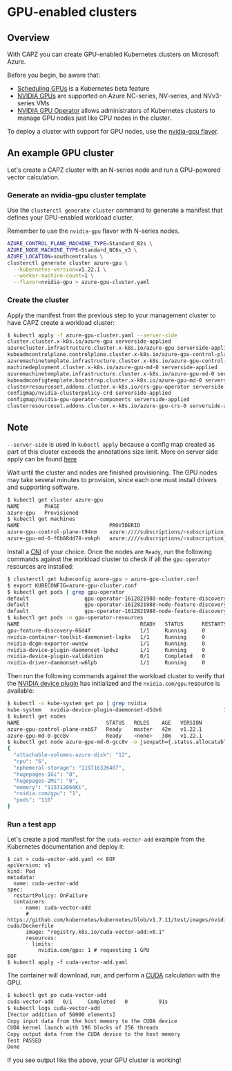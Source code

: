 # GPU-enabled clusters

## Overview

With CAPZ you can create GPU-enabled Kubernetes clusters on Microsoft Azure.

Before you begin, be aware that:

- [Scheduling GPUs](https://kubernetes.io/docs/tasks/manage-gpus/scheduling-gpus/) is a Kubernetes beta feature
- [NVIDIA GPUs](https://learn.microsoft.com/azure/virtual-machines/sizes-gpu) are supported on Azure NC-series, NV-series, and NVv3-series VMs
- [NVIDIA GPU Operator](https://github.com/NVIDIA/gpu-operator) allows administrators of Kubernetes clusters to manage GPU nodes just like CPU nodes in the cluster.

To deploy a cluster with support for GPU nodes, use the [nvidia-gpu flavor](https://raw.githubusercontent.com/kubernetes-sigs/cluster-api-provider-azure/main/templates/cluster-template-nvidia-gpu.yaml).

## An example GPU cluster

Let's create a CAPZ cluster with an N-series node and run a GPU-powered vector calculation.

### Generate an nvidia-gpu cluster template

Use the `clusterctl generate cluster` command to generate a manifest that defines your GPU-enabled
workload cluster.

Remember to use the `nvidia-gpu` flavor with N-series nodes.

```bash
AZURE_CONTROL_PLANE_MACHINE_TYPE=Standard_B2s \
AZURE_NODE_MACHINE_TYPE=Standard_NC6s_v3 \
AZURE_LOCATION=southcentralus \
clusterctl generate cluster azure-gpu \
  --kubernetes-version=v1.22.1 \
  --worker-machine-count=1 \
  --flavor=nvidia-gpu > azure-gpu-cluster.yaml
```

### Create the cluster

Apply the manifest from the previous step to your management cluster to have CAPZ create a
workload cluster:

```bash
$ kubectl apply -f azure-gpu-cluster.yaml --server-side
cluster.cluster.x-k8s.io/azure-gpu serverside-applied
azurecluster.infrastructure.cluster.x-k8s.io/azure-gpu serverside-applied
kubeadmcontrolplane.controlplane.cluster.x-k8s.io/azure-gpu-control-plane serverside-applied
azuremachinetemplate.infrastructure.cluster.x-k8s.io/azure-gpu-control-plane serverside-applied
machinedeployment.cluster.x-k8s.io/azure-gpu-md-0 serverside-applied
azuremachinetemplate.infrastructure.cluster.x-k8s.io/azure-gpu-md-0 serverside-applied
kubeadmconfigtemplate.bootstrap.cluster.x-k8s.io/azure-gpu-md-0 serverside-applied
clusterresourceset.addons.cluster.x-k8s.io/crs-gpu-operator serverside-applied
configmap/nvidia-clusterpolicy-crd serverside-applied
configmap/nvidia-gpu-operator-components serverside-applied
clusterresourceset.addons.cluster.x-k8s.io/azure-gpu-crs-0 serverside-applied
```

<aside class="note">

<h1> Note </h1>

`--server-side` is used in `kubectl apply` because a config map created as part of this cluster exceeds the annotations size limit.
More on server side apply can be found [here](https://kubernetes.io/docs/reference/using-api/server-side-apply/)

</aside>

Wait until the cluster and nodes are finished provisioning. The GPU nodes may take several minutes
to provision, since each one must install drivers and supporting software.

```bash
$ kubectl get cluster azure-gpu
NAME        PHASE
azure-gpu   Provisioned
$ kubectl get machines
NAME                             PROVIDERID                                                                                                                                     PHASE     VERSION
azure-gpu-control-plane-t94nm    azure:////subscriptions/<subscription_id>/resourceGroups/azure-gpu/providers/Microsoft.Compute/virtualMachines/azure-gpu-control-plane-nnb57   Running   v1.22.1
azure-gpu-md-0-f6b88dd78-vmkph   azure:////subscriptions/<subscription_id>/resourceGroups/azure-gpu/providers/Microsoft.Compute/virtualMachines/azure-gpu-md-0-gcc8v            Running   v1.22.1
```

Install a [CNI](https://cluster-api.sigs.k8s.io/user/quick-start.html#deploy-a-cni-solution) of your choice.
Once the nodes are `Ready`, run the following commands against the workload cluster to check if all the `gpu-operator` resources are installed:

```bash
$ clusterctl get kubeconfig azure-gpu > azure-gpu-cluster.conf
$ export KUBECONFIG=azure-gpu-cluster.conf
$ kubectl get pods | grep gpu-operator
default                  gpu-operator-1612821988-node-feature-discovery-master-664dnsmww   1/1     Running                 0          107m
default                  gpu-operator-1612821988-node-feature-discovery-worker-64mcz       1/1     Running                 0          107m
default                  gpu-operator-1612821988-node-feature-discovery-worker-h5rws       1/1     Running                 0          107m
$ kubectl get pods -n gpu-operator-resources
NAME                                       READY   STATUS      RESTARTS   AGE
gpu-feature-discovery-66d4f                1/1     Running     0          2s
nvidia-container-toolkit-daemonset-lxpkx   1/1     Running     0          3m11s
nvidia-dcgm-exporter-wwnsw                 1/1     Running     0          5s
nvidia-device-plugin-daemonset-lpdwz       1/1     Running     0          13s
nvidia-device-plugin-validation            0/1     Completed   0          10s
nvidia-driver-daemonset-w6lpb              1/1     Running     0          3m16s
```

Then run the following commands against the workload cluster to verify that the
[NVIDIA device plugin](https://raw.githubusercontent.com/NVIDIA/k8s-device-plugin/master/nvidia-device-plugin.yml)
has initialized and the `nvidia.com/gpu` resource is available:

```bash
$ kubectl -n kube-system get po | grep nvidia
kube-system   nvidia-device-plugin-daemonset-d5dn6                    1/1     Running   0          16m
$ kubectl get nodes
NAME                            STATUS   ROLES    AGE   VERSION
azure-gpu-control-plane-nnb57   Ready    master   42m   v1.22.1
azure-gpu-md-0-gcc8v            Ready    <none>   38m   v1.22.1
$ kubectl get node azure-gpu-md-0-gcc8v -o jsonpath={.status.allocatable} | jq
{
  "attachable-volumes-azure-disk": "12",
  "cpu": "6",
  "ephemeral-storage": "119716326407",
  "hugepages-1Gi": "0",
  "hugepages-2Mi": "0",
  "memory": "115312060Ki",
  "nvidia.com/gpu": "1",
  "pods": "110"
}
```

### Run a test app

Let's create a pod manifest for the `cuda-vector-add` example from the Kubernetes documentation and
deploy it:

```shell
$ cat > cuda-vector-add.yaml << EOF
apiVersion: v1
kind: Pod
metadata:
  name: cuda-vector-add
spec:
  restartPolicy: OnFailure
  containers:
    - name: cuda-vector-add
      # https://github.com/kubernetes/kubernetes/blob/v1.7.11/test/images/nvidia-cuda/Dockerfile
      image: "registry.k8s.io/cuda-vector-add:v0.1"
      resources:
        limits:
          nvidia.com/gpu: 1 # requesting 1 GPU
EOF
$ kubectl apply -f cuda-vector-add.yaml
```

The container will download, run, and perform a [CUDA](https://developer.nvidia.com/cuda-zone)
calculation with the GPU.

```bash
$ kubectl get po cuda-vector-add
cuda-vector-add   0/1     Completed   0          91s
$ kubectl logs cuda-vector-add
[Vector addition of 50000 elements]
Copy input data from the host memory to the CUDA device
CUDA kernel launch with 196 blocks of 256 threads
Copy output data from the CUDA device to the host memory
Test PASSED
Done
```

If you see output like the above, your GPU cluster is working!
